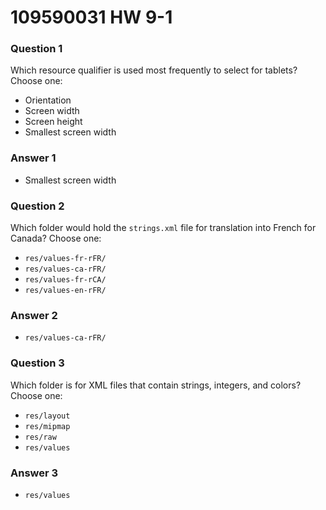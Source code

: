 # 109590031 HW 9-1

### **Question 1**

Which resource qualifier is used most frequently to select for tablets? Choose one:

- Orientation
- Screen width
- Screen height
- Smallest screen width



### Answer 1

- Smallest screen width



### **Question 2**

Which folder would hold the `strings.xml` file for translation into French for Canada? Choose one:

- `res/values-fr-rFR/`
- `res/values-ca-rFR/`
- `res/values-fr-rCA/`
- `res/values-en-rFR/`



### Answer 2

- `res/values-ca-rFR/`



### **Question 3**

Which folder is for XML files that contain strings, integers, and colors? Choose one:

- `res/layout`
- `res/mipmap`
- `res/raw`
- `res/values`



### Answer 3

- `res/values`
